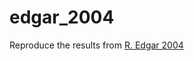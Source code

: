 # edgar_2004
Reproduce the results from [R. Edgar 2004](https://ned.ipac.caltech.edu/level5/March09/Edgar/Edgar_contents.html)
